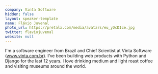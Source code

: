 ```yaml
---
company: Vinta Software
hidden: false
layout: speaker-template
name: Flávio Juvenal
photo_url: https://pretalx.com/media/avatars/eu_yDcDIce.jpg
twitter: flaviojuvenal
website: null
---
```


I'm a software engineer from Brazil and Chief Scientist at Vinta Software (www.vinta.com.br). I’ve been building web products with Python and Django for the last 12 years. I love drinking medium and light roast coffee and visiting museums around the world.